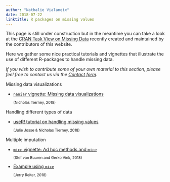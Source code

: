 ```yaml
---
author: "Nathalie Vialaneix"
date: 2018-07-22
linktitle: R packages on missing values
---
```


This page is still under construction but in the meantime you can take a look at the <a href="https://CRAN.R-project.org/view=MissingData" target="_blank">CRAN Task View on Missing Data</a> recently created and maintained by the contributors of this website.

Here we gather some nice practical tutorials and vignettes that illustrate the use of different R-packages to handle missing data.

_If you wish to contribute some of your own material to this section, please feel free to contact us via the <a href="/contact/">Contact form</a>._


<div class="container">
  <div id="accordion">
    <div class="card">
      <div class="card-header">
        <a class="card-block clearfix" data-toggle="collapse" data-target="#visualize">
          <div class="col-12">Missing data visualizations</div>
        </a>
      </div>
      <div id="visualize" class="collapse show" data-parent="#accordion">  
        <div class="card-body">
          <ul>
          	<li><a href="https://cran.r-project.org/web/packages/naniar/vignettes/naniar-visualisation.html" target="_blank"><code>naniar</code> vignette: Missing data visualizations</a>
        	<small>
          	<p>(Nicholas Tierney, 2018)</p>
      		</small></li>
      	  </ul>
        </div>
      </div>
    </div>
    <div class="card">
      <div class="card-header">
        <a class="collapsed card-block clearfix" data-toggle="collapse" data-target="#data_types">
          <div class="col-12">Handling different types of data</div>
        </a>
      </div>
      <div id="data_types" class="collapse" data-parent="#accordion">  
        <div class="card-body">
          <ul>
          	<li><a href="/tutorials/Josse_Tierney_bookdown_user2018tutorial_2018.html" target="_blank">useR! tutorial on handling missing values</a>
          		<small><p>(Julie Josse & Nicholas Tierney, 2018)</p></small></li>
          </ul>
        </div>
      </div>
    </div>
    <div class="card">
      <div class="card-header">
        <a class="collapsed card-block clearfix" data-toggle="collapse" data-target="#mi">
          <div class="col-12">Multiple imputation</div>
        </a>
      </div>
      <div id="mi" class="collapse" data-parent="#accordion">  
        <div class="card-body">
          <ul>
            <li><a href="https://www.gerkovink.com/miceVignettes/Ad_hoc_and_mice/Ad_hoc_methods.html" target="_blank"><code>mice</code> vignette: Ad hoc methods and <code>mice</code></a>
            	<small><p>(Stef van Buuren and Gerko Vink, 2018)</p></small></li>
            <li><a href="/tutorials/Reiter_course_MultipleImputationOverview_2018/Reiter_script_MultipleImputationMICE_2018.html" target="_blank">Example using <code>mice</code></a>
            	<small><p>(Jerry Reiter, 2018)</p></small></li>
          </ul>
        </div>
      </div>
    </div>
  </div>
</div>
